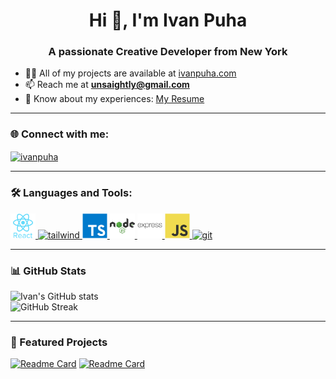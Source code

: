 <h1 align="center">Hi 👋, I'm Ivan Puha</h1>
<h3 align="center">A passionate Creative Developer from New York</h3>

- 👨‍💻 All of my projects are available at [ivanpuha.com](https://www.ivanpuha.com)  
- 📫 Reach me at **unsaightly@gmail.com**  
- 📄 Know about my experiences: [My Resume](https://www.ivanpuha.com/assets/resume.pdf)

---

### 🌐 Connect with me:
<p align="left">
<a href="https://linkedin.com/in/ivan-puha" target="blank">
  <img align="center" src="https://raw.githubusercontent.com/rahuldkjain/github-profile-readme-generator/master/src/images/icons/Social/linked-in-alt.svg" alt="ivanpuha" height="30" width="40" />
</a>
</p>

---

### 🛠️ Languages and Tools:
<p align="left">
<a href="https://reactjs.org/" target="_blank"> 
  <img src="https://raw.githubusercontent.com/devicons/devicon/master/icons/react/react-original-wordmark.svg" alt="react" width="40" height="40"/> 
</a>
<a href="https://tailwindcss.com/" target="_blank"> 
  <img src="https://www.vectorlogo.zone/logos/tailwindcss/tailwindcss-icon.svg" alt="tailwind" width="40" height="40"/> 
</a>
<a href="https://www.typescriptlang.org/" target="_blank"> 
  <img src="https://raw.githubusercontent.com/devicons/devicon/master/icons/typescript/typescript-original.svg" alt="typescript" width="40" height="40"/> 
</a>
<a href="https://nodejs.org" target="_blank"> 
  <img src="https://raw.githubusercontent.com/devicons/devicon/master/icons/nodejs/nodejs-original-wordmark.svg" alt="nodejs" width="40" height="40"/> 
</a>
<a href="https://expressjs.com/" target="_blank" rel="noreferrer"> 
  <img src="https://raw.githubusercontent.com/devicons/devicon/master/icons/express/express-original-wordmark.svg" alt="express" width="40" height="40"/> 
</a>
<a href="https://developer.mozilla.org/en-US/docs/Web/JavaScript" target="_blank"> 
  <img src="https://raw.githubusercontent.com/devicons/devicon/master/icons/javascript/javascript-original.svg" alt="javascript" width="40" height="40"/> 
</a>
<a href="https://git-scm.com/" target="_blank"> 
  <img src="https://www.vectorlogo.zone/logos/git-scm/git-scm-icon.svg" alt="git" width="40" height="40"/> 
</a>
</p>


---

### 📊 GitHub Stats
![Ivan's GitHub stats](https://github-readme-stats.vercel.app/api?username=puhaivan&show_icons=true&theme=radical)  
![GitHub Streak](https://github-readme-streak-stats.herokuapp.com/?user=puhaivan&theme=radical)

---

### 🚀 Featured Projects
[![Readme Card](https://github-readme-stats.vercel.app/api/pin/?username=puhaivan&repo=ai-image-generator&theme=radical)](https://github.com/puhaivan/ai-image-generator)
[![Readme Card](https://github-readme-stats.vercel.app/api/pin/?username=puhaivan&repo=3d-solar-scroll&theme=radical)](https://github.com/puhaivan/Solar-Scroll-3D-)

